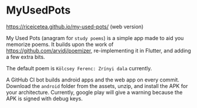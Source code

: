 # MyUsedPots

https://riceicetea.github.io/my-used-pots/ (web version)

My Used Pots (anagram for `study poems`) is a simple app made to aid you memorize poems. It builds upon the work of https://github.com/arvidj/poemizer, re-implementing it in Flutter, and adding a few extra bits.

The default poem is `Kölcsey Ferenc: Zrínyi dala` currently.


A GitHub CI bot builds android apps and the web app on every commit. Download the `android` folder from the assets, unzip, and install the APK for your architecture. Currently, google play will give a warning because the APK is signed with debug keys.